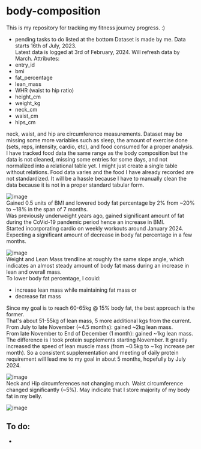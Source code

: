 # body-composition
This is my repository for tracking my fitness journey progress. :)  
- pending tasks to do listed at the bottom
Dataset is made by me.
Data starts 16th of July, 2023.  
Latest data is logged at 3rd of February, 2024. Will refresh data by March.
Attributes: 
- entry_id
- bmi
- fat_percentage
- lean_mass
- WHR (waist to hip ratio)
- height_cm
- weight_kg
- neck_cm
- waist_cm
- hips_cm  

neck, waist, and hip are circumference measurements. Dataset may be missing some more variables such as sleep, the amount of exercise done (sets, reps, intensity, cardio, etc), and food consumed for a proper analysis. 
I have tracked food data the same range as the body composition but the data is not cleaned, missing some entries for some days, and not normalized into a relational table yet. I might just create a single table without relations. Food data varies and the food I have already recorded are not standardized. It will be a hassle because I have to manually clean the data because it is not in a proper standard tabular form.
  
![image](https://github.com/arceldizon28/body-composition/assets/148745972/1439f603-f3d6-4857-8c8d-2ed2369fa843)  
Gained 0.5 units of BMI and lowered body fat percentage by 2% from ~20% to ~18% in the span of 7 months.  
Was previously underweight years ago, gained significant amount of fat during the CoVid-19 pandemic period hence an increase in BMI.  
Started incorporating cardio on weekly workouts around January 2024. Expecting a significant amount of decrease in body fat percentage in a few months.    


![image](https://github.com/arceldizon28/body-composition/assets/148745972/94d72402-0b15-4d36-8d8b-df2f463286e8)  
Weight and Lean Mass trendline at roughly the same slope angle, which indicates an almost steady amount of body fat mass during an increase in lean and overall mass.  
To lower body fat percentage, I could:  
- increase lean mass while maintaining fat mass or
- decrease fat mass  

Since my goal is to reach 60-65kg @ 15% body fat, the best approach is the former.  
That's about 51-55kg of lean mass, 5 more additional kgs from the current.  
From July to late November (~4.5 months): gained ~2kg lean mass.  
From late November to End of December (1 month): gained ~1kg lean mass.  
The difference is I took protein supplements starting November.
It greatly increased the speed of lean muscle mass (from ~0.5kg to ~1kg increase per month).
So a consistent supplementation and meeting of daily protein requirement will lead me to my goal in about 5 months, hopefully by July 2024.  


![image](https://github.com/arceldizon28/body-composition/assets/148745972/a6f5f67e-2bee-4017-907b-5e1add10de02)  
Neck and Hip circumferences not changing much. Waist circumference changed significantly (~5%). May indicate that I store majority of my body fat in my belly.


![image](https://github.com/arceldizon28/body-composition/assets/148745972/b4a8a4ed-a5dc-44dc-817f-ae17ab88364f)  


## To do:
- 
